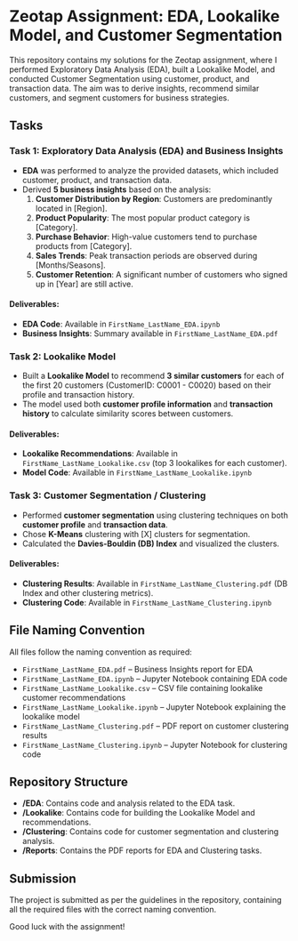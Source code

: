 # Zeotap Assignment: EDA, Lookalike Model, and Customer Segmentation

This repository contains my solutions for the Zeotap assignment, where I performed Exploratory Data Analysis (EDA), built a Lookalike Model, and conducted Customer Segmentation using customer, product, and transaction data. The aim was to derive insights, recommend similar customers, and segment customers for business strategies.

## Tasks

### Task 1: Exploratory Data Analysis (EDA) and Business Insights
- **EDA** was performed to analyze the provided datasets, which included customer, product, and transaction data.
- Derived **5 business insights** based on the analysis:
  1. **Customer Distribution by Region**: Customers are predominantly located in [Region].
  2. **Product Popularity**: The most popular product category is [Category].
  3. **Purchase Behavior**: High-value customers tend to purchase products from [Category].
  4. **Sales Trends**: Peak transaction periods are observed during [Months/Seasons].
  5. **Customer Retention**: A significant number of customers who signed up in [Year] are still active.

#### Deliverables:
- **EDA Code**: Available in `FirstName_LastName_EDA.ipynb`
- **Business Insights**: Summary available in `FirstName_LastName_EDA.pdf`

### Task 2: Lookalike Model
- Built a **Lookalike Model** to recommend **3 similar customers** for each of the first 20 customers (CustomerID: C0001 - C0020) based on their profile and transaction history.
- The model used both **customer profile information** and **transaction history** to calculate similarity scores between customers.
  
#### Deliverables:
- **Lookalike Recommendations**: Available in `FirstName_LastName_Lookalike.csv` (top 3 lookalikes for each customer).
- **Model Code**: Available in `FirstName_LastName_Lookalike.ipynb`

### Task 3: Customer Segmentation / Clustering
- Performed **customer segmentation** using clustering techniques on both **customer profile** and **transaction data**.
- Chose **K-Means** clustering with [X] clusters for segmentation.
- Calculated the **Davies-Bouldin (DB) Index** and visualized the clusters.
  
#### Deliverables:
- **Clustering Results**: Available in `FirstName_LastName_Clustering.pdf` (DB Index and other clustering metrics).
- **Clustering Code**: Available in `FirstName_LastName_Clustering.ipynb`

## File Naming Convention
All files follow the naming convention as required:
- `FirstName_LastName_EDA.pdf` – Business Insights report for EDA
- `FirstName_LastName_EDA.ipynb` – Jupyter Notebook containing EDA code
- `FirstName_LastName_Lookalike.csv` – CSV file containing lookalike customer recommendations
- `FirstName_LastName_Lookalike.ipynb` – Jupyter Notebook explaining the lookalike model
- `FirstName_LastName_Clustering.pdf` – PDF report on customer clustering results
- `FirstName_LastName_Clustering.ipynb` – Jupyter Notebook for clustering code

## Repository Structure

- **/EDA**: Contains code and analysis related to the EDA task.
- **/Lookalike**: Contains code for building the Lookalike Model and recommendations.
- **/Clustering**: Contains code for customer segmentation and clustering analysis.
- **/Reports**: Contains the PDF reports for EDA and Clustering tasks.


## Submission
The project is submitted as per the guidelines in the repository, containing all the required files with the correct naming convention.

Good luck with the assignment!
